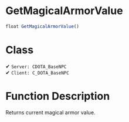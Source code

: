 # GetMagicalArmorValue
```js	
float GetMagicalArmorValue()
```
# Class
✔ `Server: CDOTA_BaseNPC`  
✔ `Client: C_DOTA_BaseNPC`  

# Function Description
Returns current magical armor value.

